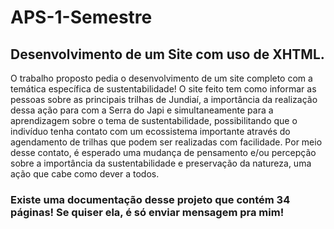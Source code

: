 # APS-1-Semestre
## Desenvolvimento de um Site com uso de XHTML.
O trabalho proposto pedia o desenvolvimento de um site completo com a temática específica de sustentabilidade! O site feito tem como informar as pessoas sobre as principais trilhas de
Jundiaí, a importância da realização dessa ação para com a Serra do Japi e
simultaneamente para a aprendizagem sobre o tema de sustentabilidade,
possibilitando que o indivíduo tenha contato com um ecossistema importante através
do agendamento de trilhas que podem ser realizadas com facilidade.
Por meio desse contato, é esperado uma mudança de pensamento e/ou percepção
sobre a importância da sustentabilidade e preservação da natureza, uma ação que
cabe como dever a todos.

### Existe uma documentação desse projeto que contém 34 páginas! Se quiser ela, é só enviar mensagem pra mim!
